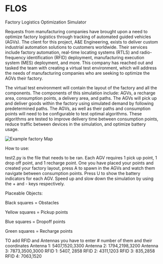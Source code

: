 # FLOS
Factory Logistics Optimization Simulator

Requests from manufacturing companies have brought upon a need to optimize factory logistics through tracking of automated guided vehicles (AGVs). The client for this project, A&E Engineering, exists to deliver custom industrial automation solutions to customers worldwide. Their services include factory automation, real-time locating systems (RTLS) and radio-frequency identification (RFID) deployment, manufacturing execution system (MES) deployment, and more. This company has reached out and tasked the team with creating a virtual test environment, which will address the needs of manufacturing companies who are seeking to optimize the AGVs their factory.  

The virtual test environment will contain the layout of the factory and all the components. The components of this simulation include: AGVs, a recharge area, consumption points, a delivery area, and paths. The AGVs will pick up and deliver goods within the factory using simulated demand by following predetermined paths. The AGVs, as well as their paths and consumption points will need to be configurable to test optimal algorithms. These algorithms are tested to improve delivery time between consumption points, reduce traffic between devices in the simulation, and optimize battery usage. 


![Example factory Map](https://user-images.githubusercontent.com/37707094/221194758-9c2c9190-27ff-4d0f-83fe-46114f7d05e5.png)



How to use:

test2.py is the file that needs to be ran. Each AGV requires 1 pick up point, 1 drop off point, and 1 recharge point. One you have placed your points and created your factory layout, press A to spawn in the AGVs and watch them navigate between consumption points. Press U to show the battery indicators for each AGV. Speed up and slow down the simulation by using the + and - keys respectively.



Placeable Objects:

Black squares = Obstacles

Yellow squares = Pickup points

Blue squares = Dropoff points 

Green squares = Recharge points

TO add RFID and Antennas you have to enter # number of them and their coordinates
Antenna 1: 5407,1520,3300
Antenna 2: 1794,2198,3200
Antenna 3: 7873,3500,3000
RFID 1:  5407, 2858
RFID 2: 4311,1203
RFID 3: 835,2858
RFID 4: 7063,1520

